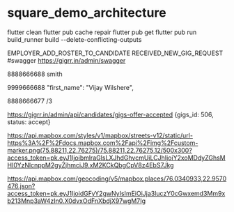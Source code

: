 # square_demo_architecture


flutter clean
flutter pub cache repair
flutter pub get
flutter pub run build_runner build --delete-conflicting-outputs


EMPLOYER_ADD_ROSTER_TO_CANDIDATE
RECEIVED_NEW_GIG_REQUEST
#swagger
https://gigrr.in/admin/swagger

8888666688 smith

9999666688      "first_name": "Vijay Wilshere",

8888666677 /3

https://gigrr.in/admin/api/candidates/gigs-offer-accepted
{gigs_id: 506, status: accept}

https://api.mapbox.com/styles/v1/mapbox/streets-v12/static/url-https%3A%2F%2Fdocs.mapbox.com%2Fapi%2Fimg%2Fcustom-marker.png(75.88211,22.76275)/75.88211,22.76275,12/500x300?access_token=pk.eyJ1IjoibmlraGlsLXJhdGhvcmUiLCJhIjoiY2xoMDdyZGhsMHI0YzNlcnppM2gyZjhmciJ9.xM2KCkQbgCpV8z4EbS7Jkg


https://api.mapbox.com/geocoding/v5/mapbox.places/76.0340933,22.9570476.json?access_token=pk.eyJ1IjoidGFyY2gwNyIsImEiOiJja3luczY0cGwxemd3Mm9xb213Mnp3aW4zIn0.X0dvxOdFnXbdjX97wgM7Ig